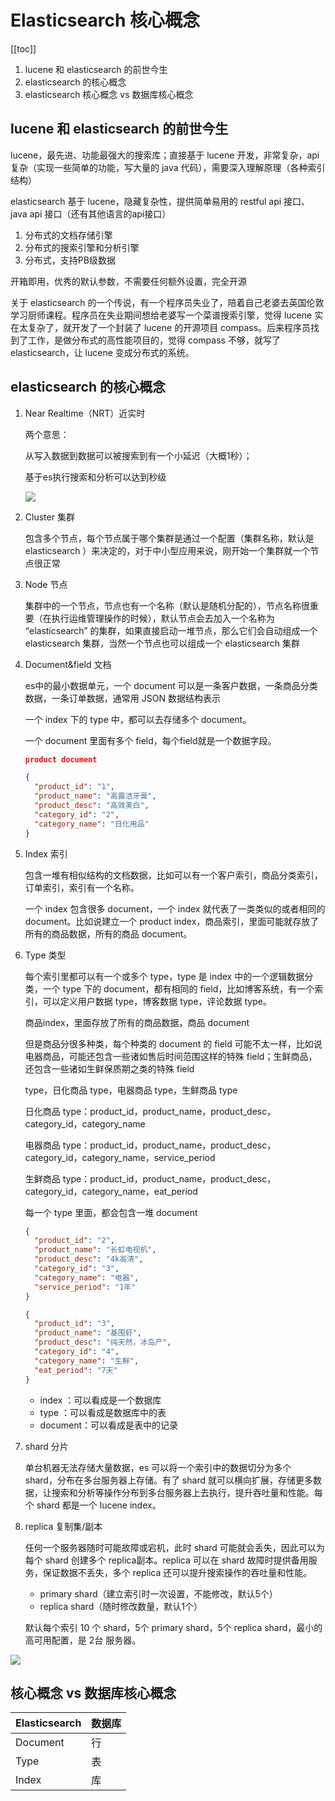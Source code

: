 # Elasticsearch 核心概念
[[toc]]

1. lucene 和 elasticsearch 的前世今生
2. elasticsearch 的核心概念
3. elasticsearch 核心概念 vs 数据库核心概念

## lucene 和 elasticsearch 的前世今生

lucene，最先进、功能最强大的搜索库；直接基于 lucene 开发，非常复杂，api 复杂（实现一些简单的功能，写大量的 java 代码），需要深入理解原理（各种索引结构）

elasticsearch 基于 lucene，隐藏复杂性，提供简单易用的 restful api 接口、java api 接口（还有其他语言的api接口）

1. 分布式的文档存储引擎
2. 分布式的搜索引擎和分析引擎
3. 分布式，支持PB级数据

开箱即用，优秀的默认参数，不需要任何额外设置，完全开源

关于 elasticsearch 的一个传说，有一个程序员失业了，陪着自己老婆去英国伦敦学习厨师课程。程序员在失业期间想给老婆写一个菜谱搜索引擎，觉得 lucene 实在太复杂了，就开发了一个封装了 lucene 的开源项目 compass。后来程序员找到了工作，是做分布式的高性能项目的，觉得 compass 不够，就写了 elasticsearch，让 lucene 变成分布式的系统。


## elasticsearch 的核心概念

1. Near Realtime（NRT）近实时

    两个意思：

    从写入数据到数据可以被搜索到有一个小延迟（大概1秒）；

    基于es执行搜索和分析可以达到秒级

    ![](../../../../pic/imocc/elasticsearch-core/markdown-img-paste-20181231121955923.png)

2. Cluster 集群

    包含多个节点，每个节点属于哪个集群是通过一个配置（集群名称，默认是 elasticsearch ）来决定的，对于中小型应用来说，刚开始一个集群就一个节点很正常
3. Node 节点

    集群中的一个节点，节点也有一个名称（默认是随机分配的），节点名称很重要（在执行运维管理操作的时候），默认节点会去加入一个名称为 “elasticsearch” 的集群，如果直接启动一堆节点，那么它们会自动组成一个 elasticsearch 集群，当然一个节点也可以组成一个 elasticsearch 集群

4. Document&field 文档

    es中的最小数据单元，一个 document 可以是一条客户数据，一条商品分类数据，一条订单数据，通常用 JSON 数据结构表示

    一个 index 下的 type 中，都可以去存储多个 document。

    一个 document 里面有多个 field，每个field就是一个数据字段。
    ```JSON
    product document

    {
      "product_id": "1",
      "product_name": "高露洁牙膏",
      "product_desc": "高效美白",
      "category_id": "2",
      "category_name": "日化用品"
    }
    ```
5. Index 索引

    包含一堆有相似结构的文档数据，比如可以有一个客户索引，商品分类索引，订单索引，索引有一个名称。

    一个 index 包含很多 document，一个 index 就代表了一类类似的或者相同的 document。比如说建立一个 product index，商品索引，里面可能就存放了所有的商品数据，所有的商品 document。
6. Type 类型

    每个索引里都可以有一个或多个 type，type 是 index 中的一个逻辑数据分类，一个 type 下的 document，都有相同的 field，比如博客系统，有一个索引，可以定义用户数据 type，博客数据 type，评论数据 type。

    商品index，里面存放了所有的商品数据，商品 document

    但是商品分很多种类，每个种类的 document 的 field 可能不太一样，比如说电器商品，可能还包含一些诸如售后时间范围这样的特殊 field；生鲜商品，还包含一些诸如生鲜保质期之类的特殊 field

    type，日化商品 type，电器商品 type，生鲜商品 type

    日化商品 type：product_id，product_name，product_desc，category_id，category_name

    电器商品 type：product_id，product_name，product_desc，category_id，category_name，service_period

    生鲜商品 type：product_id，product_name，product_desc，category_id，category_name，eat_period

    每一个 type 里面，都会包含一堆 document

    ```json
    {
      "product_id": "2",
      "product_name": "长虹电视机",
      "product_desc": "4k高清",
      "category_id": "3",
      "category_name": "电器",
      "service_period": "1年"
    }

    {
      "product_id": "3",
      "product_name": "基围虾",
      "product_desc": "纯天然，冰岛产",
      "category_id": "4",
      "category_name": "生鲜",
      "eat_period": "7天"
    }
    ```

    - index ：可以看成是一个数据库
    - type ：可以看成是数据库中的表
    - document：可以看成是表中的记录

7. shard 分片

    单台机器无法存储大量数据，es 可以将一个索引中的数据切分为多个 shard，分布在多台服务器上存储。有了 shard 就可以横向扩展，存储更多数据，让搜索和分析等操作分布到多台服务器上去执行，提升吞吐量和性能。每个 shard 都是一个 lucene index。
8. replica 复制集/副本

    任何一个服务器随时可能故障或宕机，此时 shard 可能就会丢失，因此可以为每个 shard 创建多个 replica副本。replica 可以在 shard 故障时提供备用服务，保证数据不丢失，多个 replica 还可以提升搜索操作的吞吐量和性能。

    - primary shard（建立索引时一次设置，不能修改，默认5个）
    - replica shard（随时修改数量，默认1个）

    默认每个索引 10 个 shard，5个 primary shard，5个 replica shard，最小的高可用配置，是 2台 服务器。

![](../../../../pic/imocc/elasticsearch-core/markdown-img-paste-20181231122031193.png)


## 核心概念 vs 数据库核心概念


Elasticsearch | 数据库
--------------|-------
Document      | 行
Type          | 表
Index         | 库
